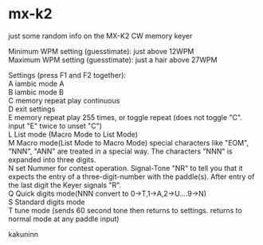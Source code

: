 # mx-k2
just some random info on the MX-K2 CW memory keyer<br>

Minimum WPM setting (guesstimate): just above 12WPM<br>
Maximum WPM setting (guesstimate): just a hair above 27WPM<br>

Settings (press F1 and F2 together):<br>
	A iambic mode A<br>
	B iambic mode B<br>
	C memory repeat play continuous<br>
	D exit settings<br>
	E memory repeat play 255 times, or toggle repeat (does not toggle "C". input "E" twice to unset "C")<br>
	L List mode (Macro Mode to List Mode)<br>
	M Macro mode(List Mode to Macro Mode) special characters like "EOM", "NNN", "ANN" are treated in a special way. The characters "NNN" is expanded into three digits.<br>
	N set Nummer for contest operation. Signal-Tone "NR" to tell you that it expects the entry of a three-digit-number with the paddle(s). After entry of the last digit the Keyer signals "R".<br>
	Q Quick digits mode(NNN convert to 0→T,1→A,2→U….9→N)<br>
	S Standard digits mode<br>
	T tune mode (sends 60 second tone then returns to settings. returns to normal mode at any paddle input)<br>

kakuninn

